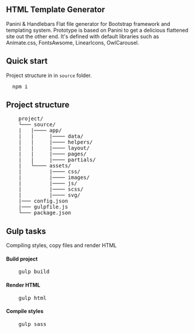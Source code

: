 ## HTML Template Generator
Panini & Handlebars Flat file generator for Bootstrap framework and templating system. Prototype is based on Panini to get a delicious flattened site out the other end. It's defined with default libraries such as Animate.css, FontsAwsome, LinearIcons, OwlCarousel.

## Quick start
Project structure in in <code>source</code> folder.

<pre>
  npm i
</pre>

## Project structure

<pre>
    project/
    └─── source/
    |   |──── app/
    |   |     |──── data/
    |   |     |──── helpers/
    |   |     |──── layout/
    |   |     |──── pages/
    |   |     |──── partials/
    |   └──── assets/
    |         |──── css/
    |         |──── images/
    |         |──── js/
    |         |──── scss/
    |         |──── svg/
    |─── config.json
    |─── gulpfile.js
    └─── package.json
</pre>

## Gulp tasks
Compiling styles, copy files and render HTML

#### Build project

<pre>
    gulp build
</pre>

#### Render HTML

<pre>
    gulp html
</pre>

#### Compile styles

<pre>
    gulp sass
</pre>

